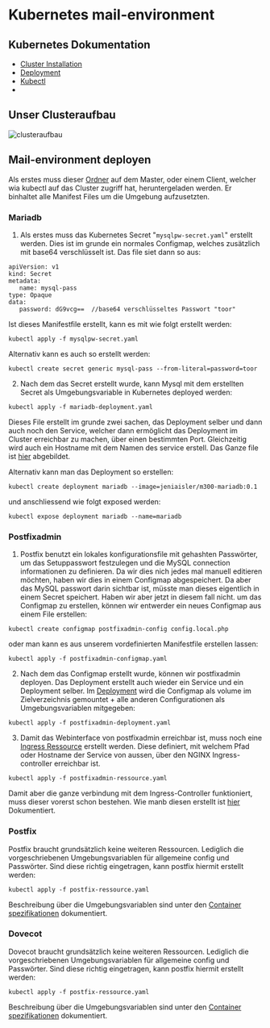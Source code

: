 # Kubernetes mail-environment
## Kubernetes Dokumentation
- [Cluster Installation](https://github.com/baru5201/M300/blob/master/LB03/mail-environment/kubernetes/kubernetes-clusterinstallation.md)
- [Deployment]()
- [Kubectl](https://github.com/baru5201/M300/blob/master/LB03/mail-environment/kubernetes/kubectl.md)
- 
## Unser Clusteraufbau
![clusteraufbau](https://github.com/baru5201/M300/blob/master/LB03/mail-environment/kubernetes/bilder/logisches-diagramm_kubernetes-cluster.png)

## Mail-environment deployen
Als erstes muss dieser [Ordner](https://github.com/baru5201/M300/tree/master/LB03/mail-environment/kubernetes/deployments) auf dem Master, oder einem Client, welcher wia kubectl auf das Cluster zugriff hat, heruntergeladen werden. Er binhaltet alle Manifest Files um die Umgebung aufzusetzten.
### Mariadb
1. Als erstes muss das Kubernetes Secret "`mysqlpw-secret.yaml`" erstellt werden. Dies ist im grunde ein normales Configmap, welches zusätzlich mit base64 verschlüsselt ist.
Das file siet dann so aus:
```
apiVersion: v1
kind: Secret
metadata:
   name: mysql-pass
type: Opaque
data:
   password: dG9vcg==  //base64 verschlüsseltes Passwort "toor"
```
Ist dieses Manifestfile erstellt, kann es mit wie folgt erstellt werden:
```
kubectl apply -f mysqlpw-secret.yaml
```
Alternativ kann es auch so erstellt werden:
```
kubectl create secret generic mysql-pass --from-literal=password=toor
``` 
2. Nach dem das Secret erstellt wurde, kann Mysql mit dem erstellten Secret als Umgebungsvariable in Kubernetes deployed werden:
```
kubectl apply -f mariadb-deployment.yaml
```
Dieses File erstellt im grunde zwei sachen, das Deployment selber und dann auch noch den Service, welcher dann ermöglicht das Deployment im Cluster erreichbar zu machen, über einen bestimmten Port. Gleichzeitig wird auch ein Hostname mit dem Namen des service erstell. Das Ganze file ist [hier](https://github.com/baru5201/M300/blob/master/LB03/mail-environment/kubernetes/deployments/mariadb-deployment.yaml) abgebildet.

Alternativ kann man das Deployment so erstellen:
```
kubectl create deployment mariadb --image=jeniaisler/m300-mariadb:0.1
```
und anschliessend wie folgt exposed werden:
```
kubectl expose deployment mariadb --name=mariadb
```
### Postfixadmin
1. Postfix benutzt ein lokales konfigurationsfile mit gehashten Passwörter, um das Setuppasswort festzulegen und die MySQL connection informationen zu definieren. Da wir dies nich jedes mal manuell editieren möchten, haben wir dies in einem Configmap abgespeichert. Da aber das MySQL passwort darin sichtbar ist, müsste man dieses eigentlich in einem Secret speichert. Haben wir aber jetzt in diesem fall nicht.
um das Configmap zu erstellen, können wir entwerder ein neues Configmap aus einem File erstellen:
```
kubectl create configmap postfixadmin-config config.local.php
```
oder man kann es aus unserem vordefinierten Manifestfile erstellen lassen:
```
kubectl apply -f postfixadmin-configmap.yaml
```

2. Nach dem das Configmap erstellt wurde, können wir postfixadmin deployen. Das Deployment erstellt auch wieder ein Service und ein Deployment selber. 
Im [Deployment](https://github.com/baru5201/M300/blob/master/LB03/mail-environment/kubernetes/deployments/postfixadmin-deployment.yaml) wird die Configmap als volume im Zielverzeichnis gemountet + alle anderen Configurationen als Umgebungsvariablen mitgegeben:
```
kubectl apply -f postfixadmin-deployment.yaml
```

3. Damit das Webinterface von postfixadmin erreichbar ist, muss noch eine [Ingress Ressource](https://github.com/baru5201/M300/blob/master/LB03/mail-environment/kubernetes/deployments/postfixadmin-ressource.yaml) erstellt werden. Diese definiert, mit welchem Pfad oder Hostname der Service von aussen, über den NGINX Ingress-controller erreichbar ist.
```
kubectl apply -f postfixadmin-ressource.yaml
```
Damit aber die ganze verbindung mit dem Ingress-Controller funktioniert, muss dieser vorerst schon bestehen. Wie manb diesen erstellt ist [hier](https://github.com/baru5201/M300/blob/master/LB03/mail-environment/kubernetes/kubernetes-clusterinstallation.md#nginx-ingress-deployment) Dokumentiert.

### Postfix
Postfix braucht grundsätzlich keine weiteren Ressourcen. Lediglich die vorgeschriebenen Umgebungsvariablen für allgemeine config und Passwörter. Sind diese richtig eingetragen, kann postfix hiermit erstellt werden:
```
kubectl apply -f postfix-ressource.yaml
```
Beschreibung über die Umgebungsvariablen sind unter den [Container spezifikationen](https://github.com/baru5201/M300/tree/master/LB03/mail-environment/containers/postfix) dokumentiert.

### Dovecot
Dovecot braucht grundsätzlich keine weiteren Ressourcen. Lediglich die vorgeschriebenen Umgebungsvariablen für allgemeine config und Passwörter. Sind diese richtig eingetragen, kann postfix hiermit erstellt werden:
```
kubectl apply -f postfix-ressource.yaml
```
Beschreibung über die Umgebungsvariablen sind unter den [Container spezifikationen](https://github.com/baru5201/M300/tree/master/LB03/mail-environment/containers/dovecot) dokumentiert.


  

